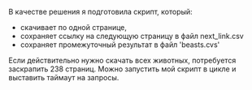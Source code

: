 В качестве решения я подготовила скрипт, который: 
- скачивает по одной странице,
- сохраняет ссылку на следующую страницу в файл next_link.csv
- сохраняет промежуточный результат в файл 'beasts.cvs'

Если действительно нужно скачать всех животных, потребуется заскрапить 238 страниц.
Можно запустить мой скрипт в цикле и выставить таймаут на запросы.